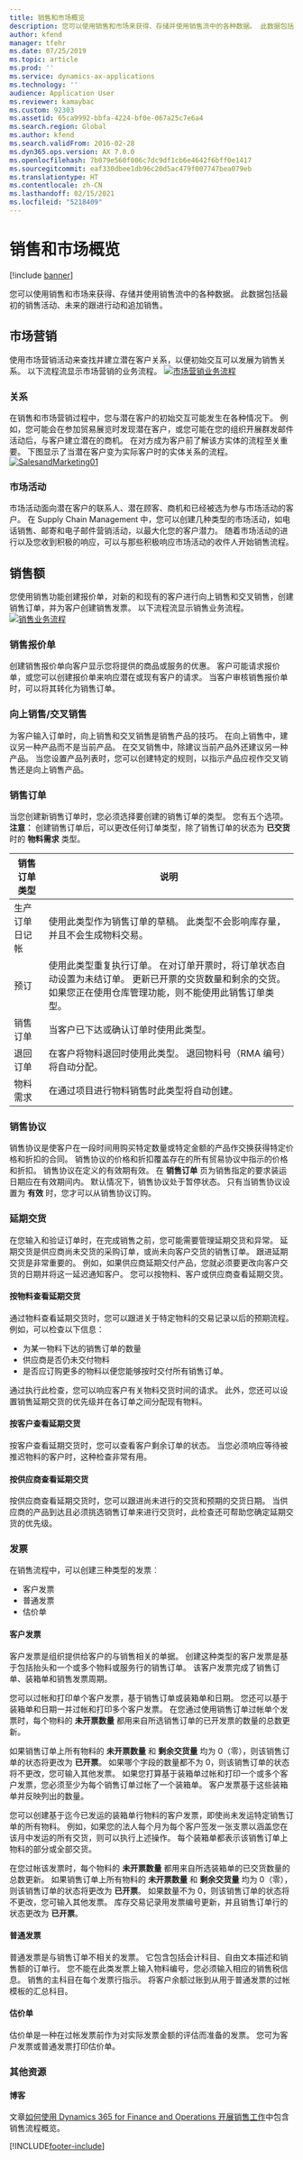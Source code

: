 ```yaml
---
title: 销售和市场概览
description: 您可以使用销售和市场来获得、存储并使用销售流中的各种数据。 此数据包括最初的销售活动、未来的跟进行动和追加销售。
author: kfend
manager: tfehr
ms.date: 07/25/2019
ms.topic: article
ms.prod: ''
ms.service: dynamics-ax-applications
ms.technology: ''
audience: Application User
ms.reviewer: kamaybac
ms.custom: 92303
ms.assetid: 65ca9992-bbfa-4224-bf0e-067a25c7e6a4
ms.search.region: Global
ms.author: kfend
ms.search.validFrom: 2016-02-28
ms.dyn365.ops.version: AX 7.0.0
ms.openlocfilehash: 7b079e560f006c7dc9df1cb6e4642f6bff0e1417
ms.sourcegitcommit: eaf330dbee1db96c20d5ac479f007747bea079eb
ms.translationtype: HT
ms.contentlocale: zh-CN
ms.lasthandoff: 02/15/2021
ms.locfileid: "5218409"
---
```

# <a name="sales-and-marketing-overview"></a>销售和市场概览

[!include [banner](../includes/banner.md)]

您可以使用销售和市场来获得、存储并使用销售流中的各种数据。 此数据包括最初的销售活动、未来的跟进行动和追加销售。

<a name="marketing"></a>市场营销
---------

使用市场营销活动来查找并建立潜在客户关系，以便初始交互可以发展为销售关系。 以下流程流显示市场营销的业务流程。 [![市场营销业务流程](./media/marketing01.jpg)](./media/marketing01.jpg)

### <a name="relationships"></a>关系

在销售和市场营销过程中，您与潜在客户的初始交互可能发生在各种情况下。 例如，您可能会在参加贸易展览时发现潜在客户，或您可能在您的组织开展群发邮件活动后，与客户建立潜在的商机。 在对方成为客户前了解该方实体的流程至关重要。 下图显示了当潜在客户变为实际客户时的实体关系的流程。 [![SalesandMarketing01](./media/salesandmarketing01.jpg)](./media/salesandmarketing01.jpg)

### <a name="campaigns"></a>市场活动

市场活动面向潜在客户的联系人、潜在顾客、商机和已经被选为参与市场活动的客户。 在 Supply Chain Management 中，您可以创建几种类型的市场活动，如电话销售、邮寄和电子邮件营销活动，以最大化您的客户潜力。 随着市场活动的进行以及您收到积极的响应，可以与那些积极响应市场活动的收件人开始销售流程。

## <a name="sales"></a>销售额
您使用销售功能创建报价单，对新的和现有的客户进行向上销售和交叉销售，创建销售订单，并为客户创建销售发票。 以下流程流显示销售业务流程。 [![销售业务流程](./media/sales01.jpg)](./media/sales01.jpg)

### <a name="sales-quotations"></a>销售报价单

创建销售报价单向客户显示您将提供的商品或服务的优惠。 客户可能请求报价单，或您可以创建报价单来响应潜在或现有客户的请求。 当客户审核销售报价单时，可以将其转化为销售订单。

### <a name="up-sellcross-sell"></a>向上销售/交叉销售

为客户输入订单时，向上销售和交叉销售是销售产品的技巧。 在向上销售中，建议另一种产品而不是当前产品。 在交叉销售中，除建议当前产品外还建议另一种产品。 当您设置产品列表时，您可以创建特定的规则，以指示产品应视作交叉销售还是向上销售产品。

### <a name="sales-orders"></a>销售订单

当您创建新销售订单时，您必须选择要创建的销售订单的类型。 您有五个选项。 **注意︰** 创建销售订单后，可以更改任何订单类型，除了销售订单的状态为 **已交货** 时的 **物料需求** 类型。

| 销售订单类型  | 说明                                                                                                                                                                                                                                                                                            |
|-------------------|--------------------------------------------------------------------------------------------------------------------------------------------------------------------------------------------------------------------------------------------------------------------------------------------------------|
| 生产订单日记帐           | 使用此类型作为销售订单的草稿。 此类型不会影响库存量，并且不会生成物料交易。                                                                                                                                                                    |
| 预订      | 使用此类型重复执行订单。 在对订单开票时，将订单状态自动设置为未结订单。 更新已开票的交货数量和剩余的交货。 如果您正在使用仓库管理功能，则不能使用此销售订单类型。 |
| 销售订单       | 当客户已下达或确认订单时使用此类型。                                                                                                                                                                                                                                        |
| 退回订单    | 在客户将物料退回时使用此类型。 退回物料号（RMA 编号）将自动分配。                                                                                                                                                                                            |
| 物料需求 | 在通过项目进行物料销售时此类型将自动创建。                                                                                                                                                                                                                       |

### <a name="sales-agreements"></a>销售协议

销售协议是使客户在一段时间用购买特定数量或特定金额的产品作交换获得特定价格和折扣的合同。 销售协议的价格和折扣覆盖存在的所有贸易协议中指示的价格和折扣。 销售协议在定义的有效期有效。 在 **销售订单** 页为销售指定的要求装运日期应在有效期间内。 默认情况下，销售协议处于暂停状态。 只有当销售协议设置为 **有效** 时，您才可以从销售协议订购。

### <a name="backorders"></a>延期交货

在您输入和验证订单时，在完成销售之前，您可能需要管理延期交货和异常。 延期交货是供应商尚未交货的采购订单，或尚未向客户交货的销售订单。 跟进延期交货是非常重要的。 例如，如果供应商延期交付产品，您就必须要更改向客户交货的日期并将这一延迟通知客户。 您可以按物料、客户或供应商查看延期交货。

#### <a name="viewing-backorders-by-item"></a>按物料查看延期交货

通过物料查看延期交货时，您可以跟进关于特定物料的交易记录以后的预期流程。 例如，可以检查以下信息：

-   为某一物料下达的销售订单的数量
-   供应商是否仍未交付物料
-   是否应订购更多的物料以便您能够按时交付所有销售订单。

通过执行此检查，您可以响应客户有关物料交货时间的请求。 此外，您还可以设置销售延期交货的优先级并在各订单之间分配现有物料。

#### <a name="viewing-backorders-by-customer"></a>按客户查看延期交货

按客户查看延期交货时，您可以查看客户剩余订单的状态。 当您必须响应等待被推迟物料的客户时，这种检查非常有用。

#### <a name="viewing-backorders-by-vendor"></a>按供应商查看延期交货

按供应商查看延期交货时，您可以跟进尚未进行的交货和预期的交货日期。 当供应商的产品到达且必须挑选销售订单来进行交货时，此检查还可帮助您确定延期交货的优先级。

### <a name="invoices"></a>发票

在销售流程中，可以创建三种类型的发票︰

-   客户发票
-   普通发票
-   估价单

#### <a name="customer-invoice"></a>客户发票

客户发票是组织提供给客户的与销售相关的单据。 创建这种类型的客户发票是基于包括抬头和一个或多个物料或服务行的销售订单。 该客户发票完成了销售订单、装箱单和销售发票周期。  

您可以过帐和打印单个客户发票，基于销售订单或装箱单和日期。 您还可以基于装箱单和日期一并过帐和打印多个客户发票。 在您通过使用销售订单过帐单个发票时，每个物料的 **未开票数量** 都用来自所选销售订单的已开发票的数量的总数更新。  

如果销售订单上所有物料的 **未开票数量** 和 **剩余交货量** 均为 0（零），则该销售订单的状态将更改为 **已开票**。 如果哪个字段的数量都不为 0，则该销售订单的状态将不更改，您可输入其他发票。 如果您打算基于装箱单过帐和打印一个或多个客户发票，您必须至少为每个销售订单过帐了一个装箱单。 客户发票基于这些装箱单并反映列出的数量。  

您可以创建基于迄今已发运的装箱单行物料的客户发票，即使尚未发运特定销售订单的所有物料。 例如，如果您的法人每个月为每个客户签发一张支票以涵盖您在该月中发运的所有交货，则可以执行上述操作。 每个装箱单都表示该销售订单上物料的部分或全部交货。  

在您过帐该发票时，每个物料的 **未开票数量** 都用来自所选装箱单的已交货数量的总数更新。 如果销售订单上所有物料的 **未开票数量** 和 **剩余交货量** 均为 0（零），则该销售订单的状态将更改为 **已开票**。 如果数量不为 0，则该销售订单的状态将不更改，您可输入其他发票。 库存交易记录用发票编号更新，并且销售订单行的状态更改为 **已开票**。

#### <a name="free-text-invoice"></a>普通发票

普通发票是与销售订单不相关的发票。 它包含包括会计科目、自由文本描述和销售额的订单行。 您不能在此类发票上输入物料编号，您必须输入相应的销售税信息。 销售的主科目在每个发票行指示。 将客户余额过账到从用于普通发票的过帐模板的汇总科目。

#### <a name="pro-forma-invoice"></a>估价单

估价单是一种在过帐发票前作为对实际发票金额的评估而准备的发票。 您可为客户发票或普通发票打印估价单。

### <a name="additional-resources"></a>其他资源

#### <a name="blogs"></a>博客

文章[如何使用 Dynamics 365 for Finance and Operations 开展销售工作](https://financefunction.tech/2018/05/15/how-sales-work-in-dynamics-365-for-finance-and-operations)中包含销售流程概览。


[!INCLUDE[footer-include](../../includes/footer-banner.md)]